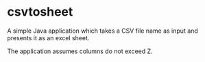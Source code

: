 # csvtosheet
A simple Java application which takes a CSV file name as input and presents it as an excel sheet.

The application assumes columns do not exceed Z.
